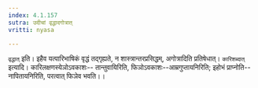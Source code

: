 ```yaml
---
index: 4.1.157
sutra: उदीचां वृद्धादगोत्रात्
vritti: nyasa

---
```

`वृद्धात्` इति। इहैव यत्पारिभाषिकं वृद्धं तद्गृह्यते, न शास्त्रान्तरप्रसिद्धम्, अगोत्रादिति प्रतिषेधात्। `कारिशब्दात्` इत्यादि। कारिलक्षणस्येञोऽवकाशः-- तान्तुवायिरिति, फिञोऽवकाशः--आम्रगुप्तायनिरिति; इहोभं प्राप्नोति-- नापितायनिरिति, परत्वात् फिञेव भवति।।